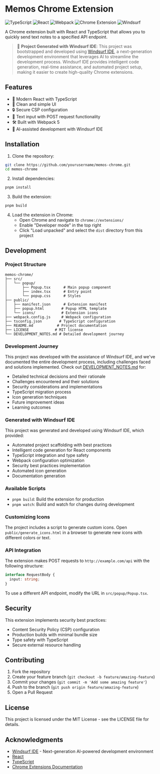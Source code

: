 # Memos Chrome Extension

![TypeScript](https://img.shields.io/badge/TypeScript-007ACC?style=for-the-badge&logo=typescript&logoColor=white)
![React](https://img.shields.io/badge/React-20232A?style=for-the-badge&logo=react&logoColor=61DAFB)
![Webpack](https://img.shields.io/badge/Webpack-8DD6F9?style=for-the-badge&logo=webpack&logoColor=black)
![Chrome Extension](https://img.shields.io/badge/Chrome_Extension-4285F4?style=for-the-badge&logo=google-chrome&logoColor=white)
![Windsurf](https://img.shields.io/badge/Built_with-Windsurf_IDE-FF6B6B?style=for-the-badge)

A Chrome extension built with React and TypeScript that allows you to quickly send text notes to a specified API endpoint.

> 🌟 **Project Generated with Windsurf IDE**: This project was bootstrapped and developed using [Windsurf IDE](https://codeium.com/windsurf), a next-generation development environment that leverages AI to streamline the development process. Windsurf IDE provides intelligent code generation, real-time assistance, and automated project setup, making it easier to create high-quality Chrome extensions.

## Features

- 🚀 Modern React with TypeScript
- 💅 Clean and simple UI
- 🔒 Secure CSP configuration
- 📝 Text input with POST request functionality
- 🛠️ Built with Webpack 5
- 🤖 AI-assisted development with Windsurf IDE

## Installation

1. Clone the repository:
```bash
git clone https://github.com/yourusername/memos-chrome.git
cd memos-chrome
```

2. Install dependencies:
```bash
pnpm install
```

3. Build the extension:
```bash
pnpm build
```

4. Load the extension in Chrome:
   - Open Chrome and navigate to `chrome://extensions/`
   - Enable "Developer mode" in the top right
   - Click "Load unpacked" and select the `dist` directory from this project

## Development

### Project Structure
```
memos-chrome/
├── src/
│   └── popup/
│       ├── Popup.tsx      # Main popup component
│       ├── index.tsx      # Entry point
│       └── popup.css      # Styles
├── public/
│   ├── manifest.json      # Extension manifest
│   ├── popup.html        # Popup HTML template
│   └── icons/            # Extension icons
├── webpack.config.js     # Webpack configuration
├── tsconfig.json        # TypeScript configuration
├── README.md           # Project documentation
├── LICENSE            # MIT license
└── DEVELOPMENT_NOTES.md # Detailed development journey
```

### Development Journey

This project was developed with the assistance of Windsurf IDE, and we've documented the entire development process, including challenges faced and solutions implemented. Check out [DEVELOPMENT_NOTES.md](./DEVELOPMENT_NOTES.md) for:

- Detailed technical decisions and their rationale
- Challenges encountered and their solutions
- Security considerations and implementations
- TypeScript migration process
- Icon generation techniques
- Future improvement ideas
- Learning outcomes

### Generated with Windsurf IDE

This project was generated and developed using Windsurf IDE, which provided:
- Automated project scaffolding with best practices
- Intelligent code generation for React components
- TypeScript integration and type safety
- Webpack configuration optimization
- Security best practices implementation
- Automated icon generation
- Documentation generation

### Available Scripts

- `pnpm build`: Build the extension for production
- `pnpm watch`: Build and watch for changes during development

### Customizing Icons

The project includes a script to generate custom icons. Open `public/generate_icons.html` in a browser to generate new icons with different colors or text.

### API Integration

The extension makes POST requests to `http://example.com/api` with the following structure:

```typescript
interface RequestBody {
  input: string;
}
```

To use a different API endpoint, modify the URL in `src/popup/Popup.tsx`.

## Security

This extension implements security best practices:
- Content Security Policy (CSP) configuration
- Production builds with minimal bundle size
- Type safety with TypeScript
- Secure external resource handling

## Contributing

1. Fork the repository
2. Create your feature branch (`git checkout -b feature/amazing-feature`)
3. Commit your changes (`git commit -m 'Add some amazing feature'`)
4. Push to the branch (`git push origin feature/amazing-feature`)
5. Open a Pull Request

## License

This project is licensed under the MIT License - see the LICENSE file for details.

## Acknowledgments

- [Windsurf IDE](https://codeium.com/windsurf) - Next-generation AI-powered development environment
- [React](https://reactjs.org/)
- [TypeScript](https://www.typescriptlang.org/)
- [Chrome Extensions Documentation](https://developer.chrome.com/docs/extensions/)
